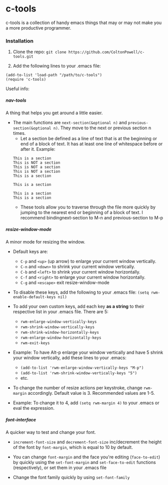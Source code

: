 # c-tools
c-tools is a collection of handy emacs things that may or may not make you a more productive programmer.

### Installation
1. Clone the repo:
`git clone https://github.com/ColtonPowell/c-tools.git`

2. Add the following lines to your .emacs file:
```
(add-to-list 'load-path "/path/to/c-tools")
(require 'c-tools)
```

Useful info:

##### nav-tools
A thing that helps you get around a little easier.

- The main functions are `next-section(&optional n)` and `previous-section(&optional n)`. They move to the next or previous section n times.
  - Let a section be defined as a line of text that is at the beginning or end of a block of text. It has at least one line of whitespace before or after it. Example:
  ```
  This is a section
  This is NOT a section
  This is NOT a section
  This is NOT a section
  This is a section

  This is a section

  This is a section
  This is a section		
  ```
  - These tools allow you to traverse through the file more quickly by jumping to the nearest end or beginning of a block of text. I recommend bindingnext-section to M-n and previous-section to M-p

##### resize-window-mode
A minor mode for resizing the window.

  - Default keys are:
    - `C-p` and `<up>` (up arrow) to enlarge your current window vertically.
    - `C-n` and `<down>` to shrink your current window vertically.
    - `C-b` and `<left>` to shrink your current window horizontally.
    - `C-f` and `<right>` to enlarge your current window horizontally.
    - `C-g` and `<escape>` exit resize-window-mode
    
  - To disable these keys, add the following to your .emacs file:
    `(setq rwm-enable-default-keys nil)`

  - To add your own custom keys, add each key **as a string** to their respective list in your .emacs file. There are 5:
    - `rwm-enlarge-window-vertically-keys`
    - `rwm-shrink-window-vertically-keys`
    - `rwm-shrink-window-horizontally-keys`
    - `rwm-enlarge-window-horizontally-keys`
    - `rwm-exit-keys`
    
  - Example: To have Alt-p enlarge your window vertically and have 5 shrink your window vertically, add these lines to your .emacs:
    - `(add-to-list 'rwm-enlarge-window-vertically-keys "M-p")`
    - `(add-to-list 'rwm-shrink-window-vertically-keys "5")`
    - etc.

  - To change the number of resize actions per keystroke, change `rwm-margin` accordingly. Default value is 3. Recommended values are 1-5.

  - Example: To change it to 4, add `(setq rwm-margin 4)` to your .emacs or eval the expression.

##### font-interface
A quicker way to test and change your font.

- `increment-font-size` and `decrement-font-size` inc/decrement the height of the font by `font-margin`, which is equal to 10 by default.

- You can change `font-margin` and the face you're editing (`face-to-edit`) by quickly using the `set-font-margin` and `set-face-to-edit` functions (respectively), or set them in your .emacs file 

- Change the font family quickly by using `set-font-family`
    
    